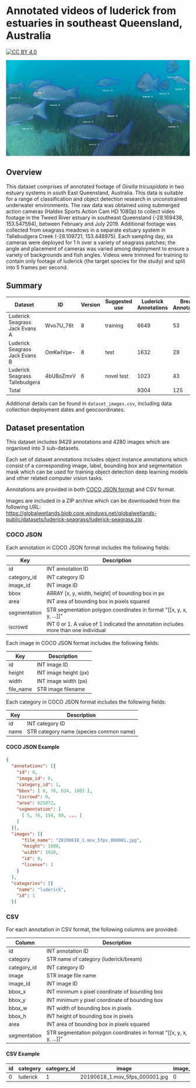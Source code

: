 # Annotated videos of luderick from estuaries in southeast Queensland, Australia

[![CC BY 4.0][cc-by-shield]][cc-by]

[cc-by]: http://creativecommons.org/licenses/by/4.0/
[cc-by-shield]: https://img.shields.io/badge/License-CC%20BY%204.0-lightgrey.svg

![](luderick-example.jpg)

## Overview

This dataset comprises of annotated footage of _Girella tricuspidata_ in two estuary systems in south East Queensland, Australia. This data is suitable for a range of classification and object detection research in unconstrained underwater environments. The raw data was obtained using submerged action cameras (Haldex Sports Action Cam HD 1080p) to collect video footage in the Tweed River estuary in southeast Queensland (-28.169438, 153.547594), between February and July 2019. Additional footage was collected from seagrass meadows in a separate estuary system in Tallebudgera Creek (-28.109721, 153.448975). Each sampling day, six cameras were deployed for 1 h over a variety of seagrass patches; the angle and placement of cameras was varied among deployment to ensure a variety of backgrounds and fish angles. Videos were trimmed for training to contain only footage of luderick (the target species for the study) and split into 5 frames per second.

## Summary

| Dataset                        | ID        | Version | Suggested use | Luderick Annotations | Bream Annotations | Total |
| ------------------------------ | --------- | ------- | ------------- | -------------------- | ----------------- | ----- |
| Luderick Seagrass Jack Evans A | Wvo7U_76t | 8       | training      | 6649                 | 53                | 6702  |
| Luderick Seagrass Jack Evans B | OmKwIVpe- | 8       | test          | 1632                 | 29                | 1661  |
| Luderick Seagrass Tallebudgera | 4bUBoZmvV | 6       | novel test    | 1023                 | 43                | 1066  |
| Total                          |           |         |               | 9304                 | 125               | 9429  |

Additional details can be found in `dataset_images.csv`, including data collection deployment dates and geocoordinates.

## Dataset presentation

This dataset includes 9429 annotations and 4280 images which are organised into 3 sub-datasets.

Each set of dataset annotations includes object instance annotations which consist of a corresponding image, label, bounding box and segmentation mask which can be used for training object detection deep learning models and other related computer vision tasks.

Annotations are provided in both [COCO JSON format](https://cocodataset.org/#format-data) and CSV format.

Images are included in a ZIP archive which can be downloaded from the following URL:  
https://globalwetlands.blob.core.windows.net/globalwetlands-public/datasets/luderick-seagrass/luderick-seagrass.zip

### COCO JSON

Each annotation in COCO JSON format includes the following fields:

| Key          | Description                                                                         |
| ------------ | ----------------------------------------------------------------------------------- |
| id           | INT annotation ID                                                                   |
| category_id  | INT category ID                                                                     |
| image_id     | INT image ID                                                                        |
| bbox         | ARRAY [x, y, width, height] of bounding box in px                                   |
| area         | INT area of bounding box in pixels squared                                          |
| segmentation | STR segmentation polygon coordinates in format "[[x, y, x, y, ...]]"                |
| iscrowd      | INT 0 or 1. A value of 1 indicated the annotation includes more than one individual |

Each image in COCO JSON format includes the following fields:

| Key       | Description           |
| --------- | --------------------- |
| id        | INT image ID          |
| height    | INT image height (px) |
| width     | INT image width (px)  |
| file_name | STR image filename    |

Each category in COCO JSON format includes the following fields:

| Key  | Description                             |
| ---- | --------------------------------------- |
| id   | INT category ID                         |
| name | STR category name (species common name) |

#### COCO JSON Example

```json
{
  "annotations": [{
    "id": 0,
    "image_id": 0,
    "category_id": 1,
    "bbox": [ 0, 76, 624, 1003 ],
    "iscrowd": 0,
    "area": 625872,
    "segmentation": [
      [ 5, 76, 154, 80, ... ]
    ]
  }],
  "images": [{
      "file_name": "20190618_1.mov_5fps_000001.jpg",
      "height": 1080,
      "width": 1920,
      "id": 0,
      "license": 1
    }
  ],
  "categories": [{
    "name": "luderick",
    "id": 1
  }]
```

### CSV

For each annotation in CSV format, the following columns are provided:

| Column       | Description                                                          |
| ------------ | -------------------------------------------------------------------- |
| id           | INT annotation ID                                                    |
| category     | STR name of category (luderick/bream)                                |
| category_id  | INT category ID                                                      |
| image        | STR image file name                                                  |
| image_id     | INT image ID                                                         |
| bbox_x       | INT minimum x pixel coordinate of bounding box                       |
| bbox_y       | INT minimum y pixel coordinate of bounding box                       |
| bbox_w       | INT width of bounding box in pixels                                  |
| bbox_h       | INT height of bounding box in pixels                                 |
| area         | INT area of bounding box in pixels squared                           |
| segmentation | STR segmentation polygon coordinates in format "[[x, y, x, y, ...]]" |

#### CSV Example

| id  | category | category_id | image                          | image_id | bbox_x | bbox_y | bbox_w | bbox_h | area   | segmentation      |
| --- | -------- | ----------- | ------------------------------ | -------- | ------ | ------ | ------ | ------ | ------ | ----------------- |
| 0   | luderick | 1           | 20190618_1.mov_5fps_000001.jpg | 0        | 0      | 76     | 624    | 1003   | 625872 | "[[5, 76, ... ]]" |

